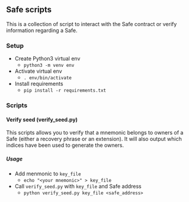 ## Safe scripts
This is a collection of script to interact with the Safe contract or verify information regarding a Safe.

### Setup
* Create Python3 virtual env
  * `python3 -m venv env`
* Activate virtual env
  * `. env/bin/activate`
* Install requirements
  * `pip install -r requirements.txt`

### Scripts

#### Verify seed (verify_seed.py)
This scripts allows you to verify that a mnemonic belongs to owners of a Safe (either a recovery phrase or an extension). It will also output which indices have been used to generate the owners.

##### Usage
* Add menmonic to `key_file`
  * `echo "<your mnemonic>" > key_file` 
* Call `verify_seed.py` with `key_file` and Safe address
  * `python verify_seed.py key_file <safe_address>`